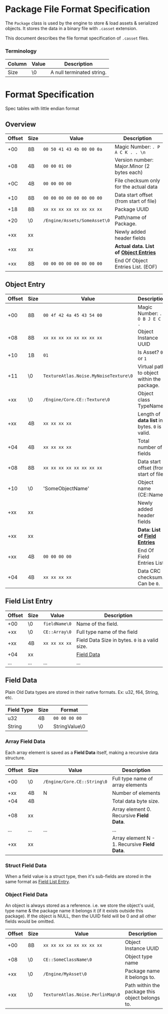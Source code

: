 # Package File Format Specification

The `Package` class is used by the engine to store & load assets & serialized objects. It stores the data in a binary file with `.casset` extension.

This document describes the file format specification of `.casset` files.

### Terminology

| Column | Value | Description |
|---|---|---|
| Size | \0 | A null terminated string. |

# Format Specification

Spec tables with little endian format

## **Overview**
| Offset | Size | Value | Description |
|---|---|---|---|
| +00 | 8B | `00 50 41 43 4b 00 00 0a` | Magic Number: `. P A C K . . \n` |
| +08 | 4B | `00 00 01 00` | Version number: Major.Minor (2 bytes each) |
| +0C | 4B | `00 00 00 00` | File checksum only for the actual data |
| +10 | 8B | `00 00 00 00 00 00 00 00` | Data start offset (from start of file) |
| +18 | 8B | `xx xx xx xx xx xx xx xx` | Package UUID |
| +20 | \0 | `/Engine/Assets/SomeAsset\0` | Path/name of Package. |
| +xx | xx | | Newly added header fields |
| +xx | xx | | **Actual data. List of [Object Entries](#object-entry)** |
| +xx | 8B | `00 00 00 00 00 00 00 00` | End Of Object Entries List. (EOF) |

## **Object Entry**
| Offset | Size | Value | Description |
|---|---|---|---|
| +00 | 8B | `00 4f 42 4a 45 43 54 00` | Magic Number: `. O B J E C T .` |
| +08 | 8B | `xx xx xx xx xx xx xx xx` | Object Instance UUID |
| +10 | 1B | `01` | Is Asset? `0` or `1` |
| +11 | \0 | `TextureAtlas.Noise.MyNoiseTexture\0` | Virtual path to object within the package. |
| +xx | \0 | `/Engine/Core.CE::Texture\0` | Object class TypeName |
| +xx | 4B | `xx xx xx xx` | Length of **data list** in bytes. `0` is valid. |
| +04 | 4B | `xx xx xx xx` | Total number of fields |
| +08 | 8B | `xx xx xx xx xx xx xx xx` | Data start offset (from start of file) |
| +10 | \0 | 'SomeObjectName' | Object name (CE::Name) |
| +xx | xx | | Newly added header fields |
| +xx | xx | | **Data: List of [Field Entries](#field-list-entry)** |
| +xx | 4B | `00 00 00 00` | End Of Field Entries List |
| +04 | 4B | `xx xx xx xx` | Data CRC checksum. Can be `0`. |

## **Field List Entry**
| Offset | Size | Value | Description |
|---|---|---|---|
| +00 | \0 | `fieldName\0` | Name of the field. |
| +xx | \0 | `CE::Array\0` | Full type name of the field |
| +xx | 4B | `xx xx xx xx` | Field Data Size in bytes. `0` is a valid size. |
| +04 | xx | | [Field Data](#field-data) | 
| ... | ... | ... | ... |

## **Field Data**

Plain Old Data types are stored in their native formats. Ex: u32, f64, String, etc.

| Field Type | Size | Format |
|---|---|---|
| u32 | 4B | `00 00 00 00` |
| String | \0 | StringValue\0 |

### Array Field Data

Each array element is saved as a **Field Data** itself, making a recursive data structure.

| Offset | Size | Value | Description |
|---|---|---|---|
| +00 | \0 | `/Engine/Core.CE::String\0` | Full type name of array elements |
| +xx | 4B | N | Number of elements |
| +04 | 4B | | Total data byte size. |
| +08 | xx | | Array element 0. Recursive **Field Data**. |
| ... | ... | ... | ... |
| +xx | xx | | Array element N - 1. Recursive **Field Data**. |

### Struct Field Data

When a field value is a struct type, then it's sub-fields are stored in the same format as [Field List Entry](#field-list-entry).

### Object Field Data

An object is always stored as a reference. i.e. we store the object's uuid, type name & the package name it belongs it (if it exists outside this package). If the object is NULL, then the UUID field will be 0 and all other fields would be omitted.

| Offset | Size | Value | Description |
|---|---|---|---|
| +00 | 8B | `xx xx xx xx xx xx xx xx` | Object Instance UUID |
| +08 | \0 | `CE::SomeClassName\0` | Object type name |
| +xx | \0 | `/Engine/MyAsset\0` | Package name it belongs to. |
| +xx | \0 | `TextureAtlas.Noise.PerlinMap\0` | Path within the package this object belongs to. |


